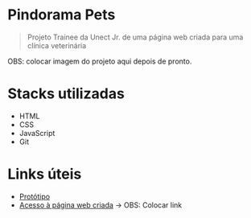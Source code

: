 # Pindorama Pets
> Projeto Trainee da Unect Jr. de uma página web criada para uma clínica veterinária

OBS: colocar imagem do projeto aqui depois de pronto.

# Stacks utilizadas
- HTML
- CSS
- JavaScript
- Git

# Links úteis
- [Protótipo](https://www.figma.com/design/mCZWN1CWKbOlrkhgx4alAw/Pindorama-Pets---Veterin%C3%A1ria?node-id=152-195&p=f)
- [Acesso à página web criada]() -> OBS: Colocar link

#